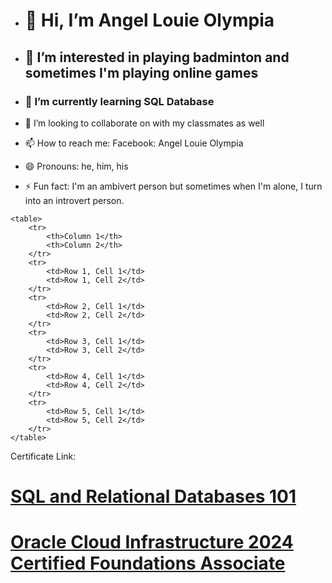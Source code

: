 - <h1>👋 Hi, I’m Angel Louie Olympia</h1>
- <h2>👀 I’m interested in playing badminton and sometimes I'm playing online games</h2>
- <h3>🌱 I’m currently learning SQL Database</h3>
- 💞️ I’m looking to collaborate on with my classmates as well
- 📫 How to reach me: Facebook: Angel Louie Olympia
- 😄 Pronouns: he, him, his
- ⚡ Fun fact: I'm an ambivert person but sometimes when I'm alone, I turn into an introvert person.

  <!DOCTYPE html>
<html lang="en">
<head>
    <meta charset="UTF-8">
    <meta name="viewport" content="width=device-width, initial-scale=1.0">
    <title>Simple Table</title>
    <style>
        table {
            width: 50%;
            border-collapse: collapse;
            margin: 20px auto;
        }
        th, td {
            border: 1px solid black;
            padding: 10px;
            text-align: center;
        }
        th {
            background-color: #f2f2f2;
        }
    </style>
</head>
<body>

    <table>
        <tr>
            <th>Column 1</th>
            <th>Column 2</th>
        </tr>
        <tr>
            <td>Row 1, Cell 1</td>
            <td>Row 1, Cell 2</td>
        </tr>
        <tr>
            <td>Row 2, Cell 1</td>
            <td>Row 2, Cell 2</td>
        </tr>
        <tr>
            <td>Row 3, Cell 1</td>
            <td>Row 3, Cell 2</td>
        </tr>
        <tr>
            <td>Row 4, Cell 1</td>
            <td>Row 4, Cell 2</td>
        </tr>
        <tr>
            <td>Row 5, Cell 1</td>
            <td>Row 5, Cell 2</td>
        </tr>
    </table>

</body>
</html>

  Certificate Link:
  <h1><a href="https://courses.cognitiveclass.ai/certificates/867501e3a62244e5920d28bf78a92f73">  SQL and Relational Databases 101 </a></h1>
  <h1><a href="https://catalog-education.oracle.com/ords/certview/sharebadge?id=6A1A39DD504C7F9FE53D9828EC3FB8D276F6A3479368044AA52CA5B4FEE283BC&fbclid=IwY2xjawGzuglleHRuA2FlbQIxMQABHQD-zq8XsvhZ2YZ1pRKIJiOs2g8z6HzJ3EblXr6YThf1GtqVdh_F2bptIw_aem_UCbRomjqnOkjQ3KoIgM78Q">Oracle Cloud Infrastructure 2024 Certified Foundations Associate</a></h1>

